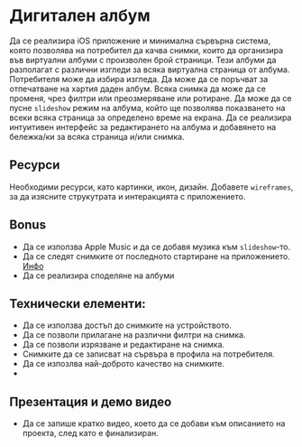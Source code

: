 # Дигитален албум

Да се реализира iOS приложение и минимална сървърна система, която позволява на потребител да качва снимки, които да организира във виртуални албуми с произволен брой страници. Тези албуми да разполагат с различни изгледи за всяка виртуална страница от албума. Потребителя може да избира изгледа. Да може да се поръчват за отпечатване на хартия даден албум. Всяка снимка да може да се променя, чрез филтри или преозмеряване или ротиране. Да може да се пусне `slideshow` режим на албума, който ще позволява показването на всеки всяка страница за определено време на екрана. Да се реализира интуитивен интерфейс за редактирането на албума и добавянето на бележка/ки за всяка страница и/или снимка.

## Ресурси

Необходими ресурси, като картинки, икон, дизайн.
Добавете `wireframes`, за да изясните струкутрата и интеракцията с приложението.

## Bonus

* Да се използва Apple Music и да се добавя музика към `slideshow`-то.
* Да се следят снимките от последното стартиране на приложението. [Инфо](https://developer.apple.com/videos/play/wwdc2022/10132/)
* Да се реализира споделяне на албуми

## Технически елементи:

* Да се използва достъп до снимките на устройството.
* Да се позволи прилагане на различни филтри на снимка. 
* Да се позволи изрязване и редактиране на снимка.
* Снимките да се записват на сървъра в профила на потребителя.
* Да се изпозлва най-доброто качество на снимките.
* 

## Презентация и демо видео

* Да се запише кратко видео, което да се добави към описанието на проекта, след като е финализиран.
